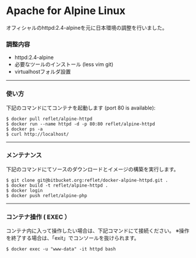 #  Apache for Alpine Linux

オフィシャルのhttpd:2.4-alpineを元に日本環境の調整を行いました。

### 調整内容 ###

* httpd:2.4-alpine
* 必要なツールのインストール (less vim git)
* virtualhostフォルダ設置

---

### 使い方 ###

下記のコマンドにてコンテナを起動します (port 80 is available):

```
$ docker pull reflet/alpine-httpd
$ docker run --name httpd -d -p 80:80 reflet/alpine-httpd
$ docker ps -a
$ curl http://localhost/
```

---

### メンテナンス ###

下記のコマンドにてソースのダウンロードとイメージの構築を実行します。

```
$ git clone git@bitbucket.org:reflet/docker-alpine-httpd.git .
$ docker build -t reflet/alpine-httpd .
$ docker login
$ docker push reflet/alpine-php
```

---

### コンテナ操作 ( EXEC ） ###

コンテナ内に入って操作したい場合は、下記コマンドにて接続ください。
※操作を終了する場合は、「exit」でコンソールを抜けられます。

```
$ docker exec -u "www-data" -it httpd bash
```